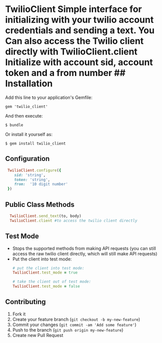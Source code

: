 # TwilioClient Simple interface for initializing with your twilio account credentials and sending a text.  You Can also access the Twilio client directly with TwilioClient.client Initialize with account sid, account token and a from number ## Installation 
Add this line to your application's Gemfile:

    gem 'twilio_client'

And then execute:

    $ bundle

Or install it yourself as:

    $ gem install twilio_client

## Configuration

  ```ruby
   TwilioClient.configure({
      sid: 'string',
      token: 'string',
      from:  '10 digit number'
   })
  ```

## Public Class Methods

   ```ruby
     TwilioClient.send_text(to, body)
     TwilioClient.client #to access the twilio client directly
   ```

## Test Mode

  * Stops the supported methods from making API requests (you can still access the raw twilio client directly, which will still make API requests)
  * Put the client into test mode:
    ```ruby
    # put the client into test mode:
    TwilioClient.test_mode = true

    # take the client out of test mode:
    TwilioClient.test_mode = false
    ```

## Contributing

1. Fork it
2. Create your feature branch (`git checkout -b my-new-feature`)
3. Commit your changes (`git commit -am 'Add some feature'`)
4. Push to the branch (`git push origin my-new-feature`)
5. Create new Pull Request
